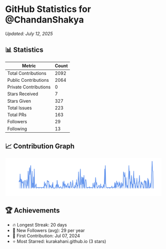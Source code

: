 # GitHub Statistics for @ChandanShakya
*Updated: July 12, 2025*

## 📊 Statistics
| Metric | Count |
|--------|--------|
| Total Contributions | 2092 |
| Public Contributions | 2064 |
| Private Contributions | 0 |
| Stars Received | 7 |
| Stars Given | 327 |
| Total Issues | 223 |
| Total PRs | 163 |
| Followers | 29 |
| Following | 13 |

## 📈 Contribution Graph

![Contribution Graph](./contribution_graph.png)

## 🏆 Achievements

- 🔥 Longest Streak: 20 days
- 👥 New Followers (avg): 29 per year
- 📅 First Contribution: Jul 07, 2024
- ⭐ Most Starred: kurakahani.github.io (3 stars)
